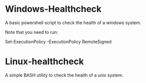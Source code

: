 # Windows-Healthcheck
A basic powershell script to check the health of a windows system.

Note that you need to run:

Set-ExecutionPolicy -ExecutionPolicy RemoteSigned

# Linux-healthcheck
A simple BASH utility to check the health of a unix system.
